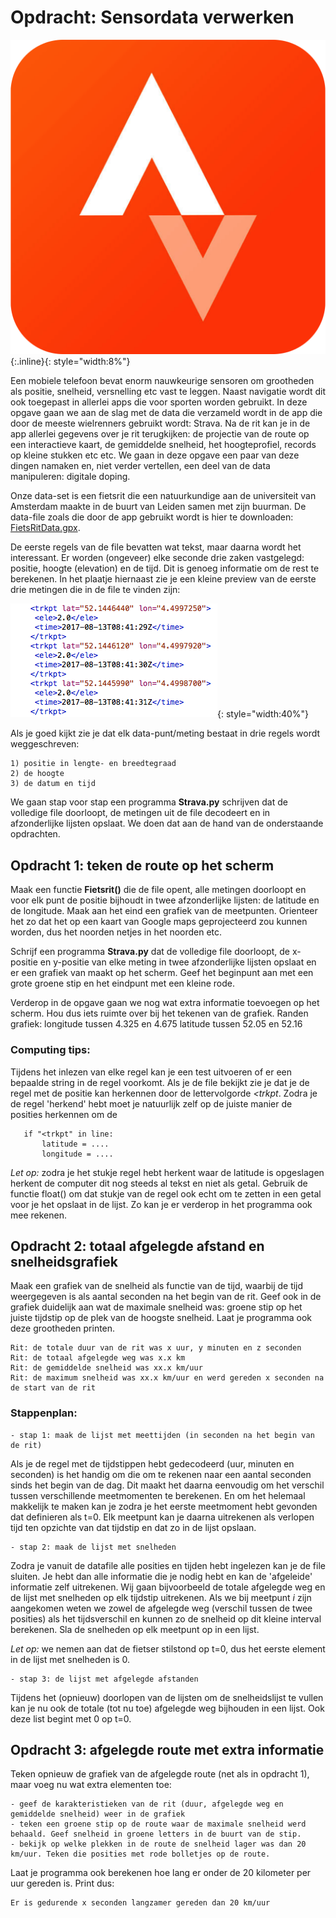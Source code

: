 # Opdracht: Sensordata verwerken  

![](StravaLogo.png){:.inline}{: style="width:8%"}

Een mobiele telefoon bevat enorm nauwkeurige sensoren om grootheden als positie, snelheid, versnelling etc vast te leggen. Naast navigatie wordt dit ook toegepast in allerlei apps die voor sporten worden gebruikt. In deze opgave gaan we aan de slag met de data die verzameld wordt in de app die door de meeste wielrenners gebruikt wordt: Strava. Na de rit kan je in de app allerlei gegevens over je rit terugkijken: de projectie van de route op een interactieve kaart, de gemiddelde snelheid, het hoogteprofiel, records op kleine stukken etc etc. We gaan in deze opgave een paar van deze dingen namaken en, niet verder vertellen, een deel van de data manipuleren: digitale doping.

Onze data-set is een fietsrit die een natuurkundige aan de universiteit van Amsterdam maakte in de buurt van Leiden samen met zijn buurman. De data-file zoals die door de app gebruikt wordt is hier te downloaden: [FietsRitData.gpx](FietsRitData.gpx).

De eerste regels van de file bevatten wat tekst, maar daarna wordt het interessant. Er worden (ongeveer) elke seconde drie zaken vastgelegd: positie, hoogte (elevation) en de tijd. Dit is genoeg informatie om de rest te berekenen. In het plaatje hiernaast zie je een kleine preview van de eerste drie metingen die in de file te vinden zijn:

![](DataFilePreview.png){: style="width:40%"}

Als je goed kijkt zie je dat elk data-punt/meting bestaat in drie regels wordt weggeschreven:

	1) positie in lengte- en breedtegraad 
	2) de hoogte
	3) de datum en tijd

We gaan stap voor stap een programma **Strava.py** schrijven dat de volledige file doorloopt, de metingen uit de file decodeert en in afzonderlijke lijsten opslaat. We doen dat aan de hand van de onderstaande opdrachten.

## Opdracht 1: teken de route op het scherm

Maak een functie **Fietsrit()** die de file opent, alle metingen doorloopt en voor elk punt de positie bijhoudt in twee afzonderlijke lijsten: de latitude en de longitude. Maak aan het eind  een grafiek van de meetpunten. Orienteer het zo dat het op een kaart van Google maps geprojecteerd zou kunnen worden, dus het noorden netjes in het noorden etc.

Schrijf een programma **Strava.py** dat de volledige file doorloopt, de x-positie en y-positie van elke meting in twee afzonderlijke lijsten opslaat en er een grafiek van maakt op het scherm. Geef het beginpunt aan met een grote groene stip en het eindpunt met een kleine rode. 

Verderop in de opgave gaan we nog wat extra informatie toevoegen op het scherm. Hou dus iets ruimte over bij het tekenen van de grafiek.  Randen grafiek:
	 longitude tussen 4.325 en 4.675
	 latitude tussen 52.05 en 52.16

### Computing tips:

Tijdens het inlezen van elke regel kan je een test uitvoeren of er een bepaalde string in de regel voorkomt. Als je de file bekijkt zie je dat je de regel met de positie kan herkennen door de lettervolgorde *<trkpt*. Zodra je de regel 'herkend' hebt moet je natuurlijk zelf op de juiste manier de posities herkennen om de

       if "<trkpt" in line: 
           latitude = ....
           longitude = ....

*Let op:* zodra je het stukje regel hebt herkent waar de latitude is opgeslagen herkent de computer dit nog steeds al tekst en niet als getal. Gebruik de functie float() om dat stukje van de regel ook echt om te zetten in een getal voor je het opslaat in de lijst. Zo kan je er verderop in het programma ook mee rekenen.


## Opdracht 2: totaal afgelegde afstand en snelheidsgrafiek

Maak een grafiek van de snelheid als functie van de tijd, waarbij de tijd weergegeven is als aantal seconden na het begin van de rit. Geef ook in de grafiek duidelijk aan wat de maximale snelheid was: groene stip op het juiste tijdstip op de plek van de hoogste snelheid. Laat je programma ook deze grootheden printen.

	Rit: de totale duur van de rit was x uur, y minuten en z seconden
	Rit: de totaal afgelegde weg was x.x km
	Rit: de gemiddelde snelheid was xx.x km/uur
	Rit: de maximum snelheid was xx.x km/uur en werd gereden x seconden na de start van de rit
        
### Stappenplan:

	- stap 1: maak de lijst met meettijden (in seconden na het begin van de rit)


Als je de regel met de tijdstippen hebt gedecodeerd (uur, minuten en seconden) is het handig om die om te rekenen naar een aantal seconden sinds het begin van de dag. Dit maakt het daarna eenvoudig om het verschil tussen verschillende meetmomenten te berekenen. En om het helemaal makkelijk te maken kan je zodra je het eerste meetmoment hebt gevonden dat definieren als t=0. Elk meetpunt kan je daarna uitrekenen als verlopen tijd ten opzichte van dat tijdstip en dat zo in de lijst opslaan.

    - stap 2: maak de lijst met snelheden 


Zodra je vanuit de datafile alle posities en tijden hebt ingelezen kan je de file sluiten. Je hebt dan alle informatie die je nodig hebt en kan de 'afgeleide' informatie zelf uitrekenen. Wij gaan bijvoorbeeld de totale afgelegde weg en de lijst met snelheden op elk tijdstip uitrekenen. Als we bij meetpunt *i* zijn aangekomen weten we zowel de afgelegde weg (verschil tussen de twee posities) als het tijdsverschil en kunnen zo de snelheid op dit kleine interval berekenen. Sla de snelheden op elk meetpunt op in een lijst.

*Let op:* we nemen aan dat de fietser stilstond op t=0, dus het eerste element in de lijst met snelheden is 0.

    - stap 3: de lijst met afgelegde afstanden


Tijdens het (opnieuw) doorlopen van de lijsten om de snelheidslijst te vullen kan je nu ook de totale (tot nu toe) afgelegde weg bijhouden in een lijst. Ook deze list begint met 0 op t=0.

        
## Opdracht 3: afgelegde route met extra informatie

Teken opnieuw de grafiek van de afgelegde route (net als in opdracht 1), maar voeg nu wat extra elementen toe:


	- geef de karakteristieken van de rit (duur, afgelegde weg en gemiddelde snelheid) weer in de grafiek
	- teken een groene stip op de route waar de maximale snelheid werd behaald. Geef snelheid in groene letters in de buurt van de stip.
	- bekijk op welke plekken in de route de snelheid lager was dan 20 km/uur. Teken die posities met rode bolletjes op de route.

Laat je programma ook berekenen hoe lang er onder de 20 kilometer per uur gereden is. Print dus: 

	Er is gedurende x seconden langzamer gereden dan 20 km/uur
	


